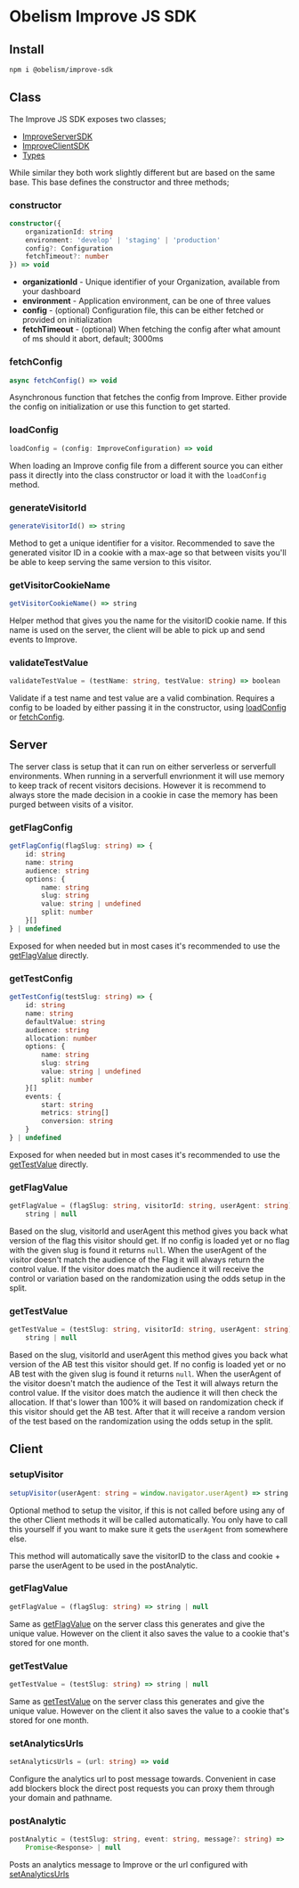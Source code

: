 # Obelism Improve JS SDK

## Install

```bash
npm i @obelism/improve-sdk
```

## Class

The Improve JS SDK exposes two classes;

- [ImproveServerSDK](https://improve.obelism.studio/docs/sdk/javascript#server)
- [ImproveClientSDK](https://improve.obelism.studio/docs/sdk/javascript#client)
- [Types](https://improve.obelism.studio/docs/sdk/javascript#types)

While similar they both work slightly different but are based on the same base. This base defines the constructor and three methods;

### constructor

```ts
constructor({
	organizationId: string
	environment: 'develop' | 'staging' | 'production'
	config?: Configuration
	fetchTimeout?: number
}) => void
```

- **organizationId** - Unique identifier of your Organization, available from your dashboard
- **environment** - Application environment, can be one of three values
- **config** - (optional) Configuration file, this can be either fetched or provided on initialization
- **fetchTimeout** - (optional) When fetching the config after what amount of ms should it abort, default; 3000ms

### fetchConfig

```ts
async fetchConfig() => void
```

Asynchronous function that fetches the config from Improve. Either provide the config on initialization or use this function to get started.

### loadConfig

```ts
loadConfig = (config: ImproveConfiguration) => void
```

When loading an Improve config file from a different source you can either pass it directly into the class constructor or load it with the `loadConfig` method.

### generateVisitorId

```ts
generateVisitorId() => string
```

Method to get a unique identifier for a visitor. Recommended to save the generated visitor ID in a cookie with a max-age so that between visits you'll be able to keep serving the same version to this visitor.

### getVisitorCookieName

```ts
getVisitorCookieName() => string
```

Helper method that gives you the name for the visitorID cookie name. If this name is used on the server, the client will be able to pick up and send events to Improve.

### validateTestValue

```ts
validateTestValue = (testName: string, testValue: string) => boolean
```

Validate if a test name and test value are a valid combination. Requires a config to be loaded by either passing it in the constructor, using [loadConfig](/docs/sdk/javascript#loadconfig) or [fetchConfig](/docs/sdk/javascript#fetchconfig).

## Server

The server class is setup that it can run on either serverless or serverfull environments. When running in a serverfull envrionment it will use memory to keep track of recent visitors decisions. However it is recommend to always store the made decision in a cookie in case the memory has been purged between visits of a visitor.

### getFlagConfig

```ts
getFlagConfig(flagSlug: string) => {
	id: string
	name: string
	audience: string
	options: {
        name: string
        slug: string
        value: string | undefined
        split: number
    }[]
} | undefined
```

Exposed for when needed but in most cases it's recommended to use the [getFlagValue](/docs/sdk/javascript#getflagvalue) directly.

### getTestConfig

```ts
getTestConfig(testSlug: string) => {
	id: string
	name: string
	defaultValue: string
	audience: string
	allocation: number
	options: {
        name: string
        slug: string
        value: string | undefined
        split: number
    }[]
	events: {
        start: string
        metrics: string[]
        conversion: string
    }
} | undefined
```

Exposed for when needed but in most cases it's recommended to use the [getTestValue](/docs/sdk/javascript#gettestvalue) directly.

### getFlagValue

```ts
getFlagValue = (flagSlug: string, visitorId: string, userAgent: string) =>
	string | null
```

Based on the slug, visitorId and userAgent this method gives you back what version of the flag this visitor should get. If no config is loaded yet or no flag with the given slug is found it returns `null`. When the userAgent of the visitor doesn't match the audience of the Flag it will always return the control value. If the visitor does match the audience it will receive the control or variation based on the randomization using the odds setup in the split.

### getTestValue

```ts
getTestValue = (testSlug: string, visitorId: string, userAgent: string) =>
	string | null
```

Based on the slug, visitorId and userAgent this method gives you back what version of the AB test this visitor should get. If no config is loaded yet or no AB test with the given slug is found it returns `null`. When the userAgent of the visitor doesn't match the audience of the Test it will always return the control value. If the visitor does match the audience it will then check the allocation. If that's lower than 100% it will based on randomization check if this visitor should get the AB test. After that it will receive a random version of the test based on the randomization using the odds setup in the split.

## Client

### setupVisitor

```ts
setupVisitor(userAgent: string = window.navigator.userAgent) => string | null
```

Optional method to setup the visitor, if this is not called before using any of the other Client methods it will be called automatically. You only have to call this yourself if you want to make sure it gets the `userAgent` from somewhere else.

This method will automatically save the visitorID to the class and cookie + parse the userAgent to be used in the postAnalytic.

### getFlagValue

```ts
getFlagValue = (flagSlug: string) => string | null
```

Same as [getFlagValue](/docs/sdk/javascript#getflagvalue) on the server class this generates and give the unique value. However on the client it also saves the value to a cookie that's stored for one month.

### getTestValue

```ts
getTestValue = (testSlug: string) => string | null
```

Same as [getTestValue](/docs/sdk/javascript#gettestvalue) on the server class this generates and give the unique value. However on the client it also saves the value to a cookie that's stored for one month.

### setAnalyticsUrls

```ts
setAnalyticsUrls = (url: string) => void
```

Configure the analytics url to post message towards. Convenient in case add blockers block the direct post requests you can proxy them through your domain and pathname.

### postAnalytic

```ts
postAnalytic = (testSlug: string, event: string, message?: string) =>
	Promise<Response> | null
```

Posts an analytics message to Improve or the url configured with [setAnalyticsUrls](/docs/sdk/javascript#setanalyticsurls)
